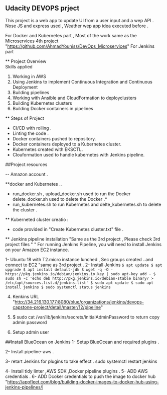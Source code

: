 ## Udacity DEVOPS prject

This project is a web app to update UI from a user input and a wep API .
Nose JS and express used , Weather wep app idea executed before .

For Docker and Kubernetes part , Most of the work same as the Microservices 4th project "https://github.com/AhmadYouniss/DevOps_Microservices"
For Jenkins part 

** Project Overview  
 Skills applied 

1)	Working in AWS
2)	Using Jenkins to implement Continuous Integration and Continuous Deployment 
3)	Building pipelines 
4)	Working with Ansible and CloudFormation to deployclusters 
5)	Building Kubernetes clusters 
6)	Building Docker containers in pipelines


** Steps of Project 
- CI/CD with rolling .
- Linting the code .
- Docker containers pushed to repository.
- Docker containers deployed to a  Kubernetes cluster. 
- Kubernetes created with EKSCTL.
- Clouformation used to handle kubernetes with Jenkins pipeline.


##Project resources

--  Amazon account .

**docker and Kubernetes  ..
-  run_docker.sh , upload_docker.sh used to run the Docker delete_docker.sh used to delete the Docker .*
- run_kubernetes.sh to run Kubernetes and delte_kubernetes.sh to delete the cluster .

** Kuberneted cluster creatio :
- code provided in "Create Kubernetes cluster.txt" file .


** Jenkins pipeline installation "Same as the 3rd project , Please check 3rd project files " "
For running Jenkins Pipeline, you will need to install Jenkins on your Amazon EC2 instance. 

1- Ubuntu 18 with T2.micro instance lunched , Sec groups created ..and connect to EC2 "same as 3rd project .
2- Install Jenkins
    ```
    $ apt update
    $ apt upgrade
    $ apt install default-jdk
    $ wget -q -O - https://pkg.jenkins.io/debian/jenkins.io.key | sudo apt-key add -
    $ sudo sh -c 'echo deb http://pkg.jenkins.io/debian-stable binary/ > /etc/apt/sources.list.d/jenkins.list'
    $ sudo apt update
    $ sudo apt install jenkins
    $ sudo systemctl status jenkins
    ```
 
4. Kenkins URL "http://34.216.130.177:8080/blue/organizations/jenkins/devops-capstone-project/detail/master/12/pipeline"

5. $ sudo cat /var/lib/jenkins/secrets/initialAdminPassword to return copy admin password

6. Setup admin user



##Install BlueOcean on Jenkins
1- Setup BlueOcean and required plugins .


2-  Install pipeline-aws .

3-  retart Jenkins for plugins to take effect .
sudo systemctl restart jenkins

4- Install tidy linter ,AWS SDK ,Docker pipeline plugins .
5- ADD AWS credentials .
6- ADD Dcoker credentials to push the image to docker hub "https://appfleet.com/blog/building-docker-images-to-docker-hub-using-jenkins-pipelines/|
